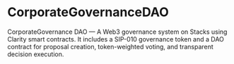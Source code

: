 # CorporateGovernanceDAO
CorporateGovernance DAO — A Web3 governance system on Stacks using Clarity smart contracts. It includes a SIP-010 governance token and a DAO contract for proposal creation, token-weighted voting, and transparent decision execution.

